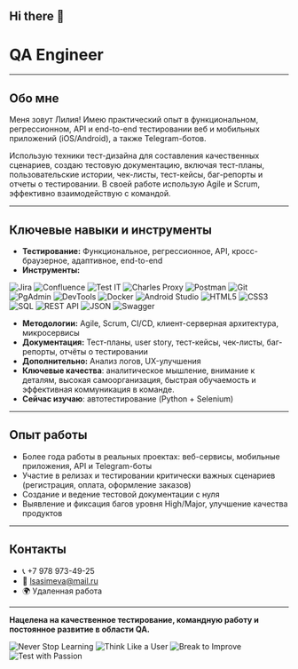 ## Hi there 👋

# QA Engineer

---

## Обо мне

Меня зовут Лилия! Имею практический опыт в функциональном, регрессионном, API и end-to-end тестировании веб и мобильных приложений (iOS/Android), а также Telegram-ботов.

Использую техники тест-дизайна для составления качественных сценариев, создаю тестовую документацию, включая тест-планы, пользовательские истории, чек-листы, тест-кейсы, баг-репорты и отчеты о тестировании. В своей работе использую Agile и Scrum, эффективно взаимодействую с командой.

---

## Ключевые навыки и инструменты

- **Тестирование:** Функциональное, регрессионное, API, кросс-браузерное, адаптивное, end-to-end  
- **Инструменты:**
  
![Jira](https://img.shields.io/badge/-Jira-0052CC?logo=jira&logoColor=white)
![Confluence](https://img.shields.io/badge/-Confluence-172B4D?logo=confluence&logoColor=white)
![Test IT](https://img.shields.io/badge/-Test%20IT-FF6C00?logo=testcafe&logoColor=white)
![Charles Proxy](https://img.shields.io/badge/-Charles%20Proxy-4C8BF5?logoColor=white)
![Postman](https://img.shields.io/badge/-Postman-FF6C37?logo=postman&logoColor=white)
![Git](https://img.shields.io/badge/-Git-F05032?logo=git&logoColor=white)
![PgAdmin](https://img.shields.io/badge/-PgAdmin-336791?logo=postgresql&logoColor=white)
![DevTools](https://img.shields.io/badge/-DevTools-4285F4?logo=googlechrome&logoColor=white)
![Docker](https://img.shields.io/badge/-Docker-2496ED?logo=docker&logoColor=white)
![Android Studio](https://img.shields.io/badge/-Android%20Studio-3DDC84?logo=androidstudio&logoColor=white)
![HTML5](https://img.shields.io/badge/-HTML5-E34F26?logo=html5&logoColor=white)
![CSS3](https://img.shields.io/badge/-CSS3-1572B6?logo=css3&logoColor=white)
![SQL](https://img.shields.io/badge/-SQL-336791?logo=postgresql&logoColor=white)
![REST API](https://img.shields.io/badge/-REST%20API-009688?logo=swagger&logoColor=white)
![JSON](https://img.shields.io/badge/-JSON-000000?logo=json&logoColor=white)
![Swagger](https://img.shields.io/badge/-Swagger-85EA2D?logo=swagger&logoColor=black)

- **Методологии:** Agile, Scrum, CI/CD, клиент-серверная архитектура, микросервисы  
- **Документация:** Тест-планы, user story, тест-кейсы, чек-листы, баг-репорты, отчёты о тестировании
- **Дополнительно:** Анализ логов, UX-улучшения
- **Ключевые качества**: аналитическое мышление, внимание к деталям, высокая самоорганизация, быстрая обучаемость и эффективная коммуникация в команде.
- **Сейчас изучаю**: автотестирование (Python + Selenium)

---

## Опыт работы

- Более года работы в реальных проектах: веб-сервисы, мобильные приложения, API и Telegram-боты  
- Участие в релизах и тестировании критически важных сценариев (регистрация, оплата, оформление заказов)  
- Создание и ведение тестовой документации с нуля  
- Выявление и фиксация багов уровня High/Major, улучшение качества продуктов

---

## Контакты

- 📞 +7 978 973-49-25  
- 📧 lsasimeva@mail.ru  
- 🌍 Удаленная работа

---

**Нацелена на качественное тестирование, командную работу и постоянное развитие в области QA.**

![Never Stop Learning](https://img.shields.io/badge/Never-Stop_Learning-FF4081?style=for-the-badge&logo=book&logoColor=white)
![Think Like a User](https://img.shields.io/badge/Think-Like_a_User-FFEB3B?style=for-the-badge&logo=users&logoColor=black)
![Break to Improve](https://img.shields.io/badge/Break_to-Improve-795548?style=for-the-badge&logo=bug&logoColor=white)
![Test with Passion](https://img.shields.io/badge/Test-with_Passion-E91E63?style=for-the-badge&logo=heart&logoColor=white)


